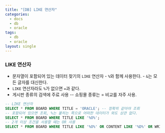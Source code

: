 ```yaml
---
title: "[DB] LIKE 연산자"
categories:
  - docs
  - db
  - oracle
tags:
  - db
  - oracle
layout: single
---
```


### LIKE 연산자
- 문자열이 포함되어 있는 데이터 찾기의 `LIKE` 연산자 - `%`와 함께 사용한다. - `&`는 모든 글자를 대신한다.
- `LIKE` 연산자라도 `%`가 없으면 `=`과 같다.
- 게시판 종류의 검색에 주료 사용 -- 쇼핑몰 종류는 = 비교를 자주 사용.
```SQL
-- LIKE 연산자
SELECT * FROM BOARD WHERE TITLE = 'ORACLE'; -- 정확히 같아야 조회
-- 포함되어 있으면 조회, %는 붙히는 쪽으로 어떠한 데이터가 와도 상관 없다.
SELECT * FROM BOARD WHERE TITLE LIKE '%O%';
-- 2개 이상 조건을 사용할 때는 OR 사용
SELECT * FROM BOARD WHERE TITLE LIKE '%O%' OR CONTENT LIKE '%D%' OR WRITER LIKE '%F%';
```